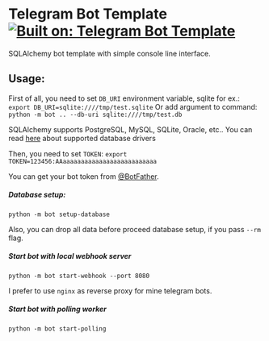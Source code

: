 # Telegram Bot Template [![Built on: Telegram Bot Template](https://img.shields.io/badge/Built%20On-Telegram%20Bot%20Template-brightgreen.svg)](https://github.com/yarfuo/telegram-bot-template)
SQLAlchemy bot template with simple console line interface.


## Usage:

First of all, you need to set `DB_URI` environment variable, sqlite for ex.:
`export DB_URI=sqlite:////tmp/test.sqlite`
Or add argument to command:
`python -m bot .. --db-uri sqlite:////tmp/test.db`

SQLAlchemy supports PostgreSQL, MySQL, SQLite, Oracle, etc..
You can read [here](https://docs.sqlalchemy.org/en/13/core/engines.html) about 
supported database drivers

Then, you need to set `TOKEN`:
`export TOKEN=123456:AAaaaaaaaaaaaaaaaaaaaaaaaaaa` 

You can get your bot token from [@BotFather](https://t.me/BotFather).

##### Database setup:
`python -m bot setup-database`

Also, you can drop all data before proceed database setup, if you pass `--rm` 
flag.

##### Start bot with local webhook server
`python -m bot start-webhook --port 8080`

I prefer to use `nginx` as reverse proxy for mine telegram bots. 

##### Start bot with polling worker
`python -m bot start-polling`
